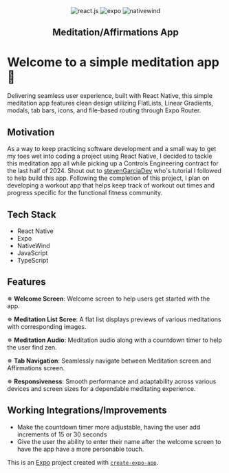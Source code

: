 <div align="center">
   <div>
      <img src="https://img.shields.io/badge/-React_Native-black?style=for-the-badge&logoColor=white&logo=react&color=61DAFB" alt="react.js" />
      <img src="https://img.shields.io/badge/-expo-black?style=for-the-badge&logoColor=white&logo=expo&color=FD366E" alt="expo" />
      <img src="https://img.shields.io/badge/NativeWind-black?style=for-the-badge&logoColor=white&logo=tailwindcss&color=06B6D4" alt="nativewind" />
   </div>

   <h2 align="center">
      Meditation/Affirmations App
   </h2>
</div>

# Welcome to a simple meditation app 👋

Delivering seamless user experience, built with React Native, this simple meditation app features clean design utilizing FlatLists, Linear Gradients, modals, tab bars, icons, and file-based routing through Expo Router.

## Motivation

As a way to keep practicing software development and a small way to get my toes wet into coding a project using React Native, I decided to tackle this meditation app all while picking up a Controls Engineering contract for the last half of 2024. Shout out to [stevenGarciaDev](https://github.com/stevenGarciaDev/simple-meditation-app-expo-react-native) who's tutorial I followed to help build this app. Following the completion of this project, I plan on developing a workout app that helps keep track of workout out times and progress specific for the functional fitness community.

## Tech Stack

- React Native
- Expo
- NativeWind
- JavaScript
- TypeScript

## Features

✵ **Welcome Screen**: Welcome screen to help users get started with the app.

✵ **Meditation List Scree**: A flat list displays previews of various meditations with corresponding images.

✵ **Meditation Audio**: Meditation audio along with a countdown timer to help the user find zen.

✵ **Tab Navigation**: Seamlessly navigate between Meditation screen and Affirmations screen.

✵ **Responsiveness**: Smooth performance and adaptability across various devices and screen sizes for a dependable meditating experience.

## Working Integrations/Improvements

- Make the countdown timer more adjustable, having the user add increments of 15 or 30 seconds
- Give the user the ability to enter their name after the welcome screen to have the app have a more personable touch.

This is an [Expo](https://expo.dev) project created with [`create-expo-app`](https://www.npmjs.com/package/create-expo-app).
